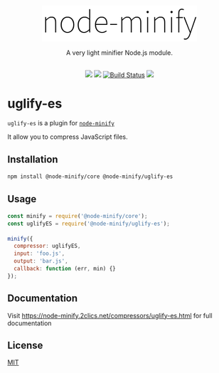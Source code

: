<p align="center"><img src="/static/node-minify.svg" width="348" alt="node-minify"></p>

<p align="center">A very light minifier Node.js module.</p>

<p align="center">
  <br>
  <a href="https://npmjs.org/package/@node-minify/uglify-es"><img src="https://img.shields.io/npm/v/@node-minify/uglify-es.svg"></a>
  <a href="https://npmjs.org/package/@node-minify/uglify-es"><img src="https://img.shields.io/npm/dm/@node-minify/uglify-es.svg"></a>
  <a href="https://github.com/srod/node-minify/actions"><img alt="Build Status" src="https://img.shields.io/endpoint.svg?url=https%3A%2F%2Factions-badge.atrox.dev%2Fsrod%2Fnode-minify%2Fbadge%3Fref%3Ddevelop&style=flat" /></a>
  <a href="https://codecov.io/gh/srod/node-minify"><img src="https://codecov.io/gh/srod/node-minify/branch/develop/graph/badge.svg"></a>
</p>

# uglify-es

`uglify-es` is a plugin for [`node-minify`](https://github.com/srod/node-minify)

It allow you to compress JavaScript files.

## Installation

```bash
npm install @node-minify/core @node-minify/uglify-es
```

## Usage

```js
const minify = require('@node-minify/core');
const uglifyES = require('@node-minify/uglify-es');

minify({
  compressor: uglifyES,
  input: 'foo.js',
  output: 'bar.js',
  callback: function (err, min) {}
});
```

## Documentation

Visit https://node-minify.2clics.net/compressors/uglify-es.html for full documentation

## License

[MIT](https://github.com/srod/node-minify/blob/develop/LICENSE)
